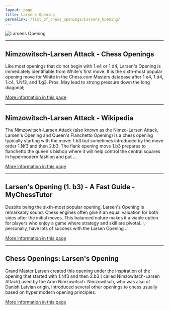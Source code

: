 ```yaml
---
layout: page
title: Larsens Opening
permalink: /list_of_chess_openings/Larsens_Opening/
---
```


![Larsens Opening](https://www.thechesswebsite.com/wp-content/uploads/2013/05/larsens-opening.jpg)

---

## Nimzowitsch-Larsen Attack - Chess Openings

Like most openings that do not begin with 1.e4 or 1.d4, Larsen's Opening is immediately identifiable from White's first move. It is the sixth-most popular opening move for White in the Chess.com Masters database after 1.e4, 1.d4, 1.c4, 1.Nf3, and 1.g3. Pros. May lead to strong pressure down the long diagonal;

[More information in this page](https://www.chess.com/openings/Nimzowitsch-Larsen-Attack)

---

## Nimzowitsch-Larsen Attack - Wikipedia

The Nimzowitsch-Larsen Attack (also known as the Nimzo-Larsen Attack, Larsen's Opening and Queen's Fianchetto Opening) is a chess opening typically starting with the move: 1.b3 but sometimes introduced by the move order 1.Nf3 and then 2.b3. The flank opening move 1.b3 prepares to fianchetto the queen's bishop where it will help control the central squares in hypermodern fashion and put ...

[More information in this page](https://en.wikipedia.org/wiki/Nimzowitsch–Larsen_Attack)

---

## Larsen's Opening (1. b3) - A Fast Guide - MyChessTutor

Despite being the sixth-most popular opening, Larsen's Opening is remarkably sound. Chess engines often give it an equal valuation for both sides after the initial moves. This balanced nature makes it a viable option for players who enjoy a game where strategy and skill are pivotal. I, personally, have lots of success with the Larsen Opening ...

[More information in this page](https://www.mychesstutor.com/learn/larsens-opening)

---

## Chess Openings: Larsen's Opening

Grand Master Larsen created this opening under the inspiration of the opening that started with 1.Nf3 and then 2.b3 ( called Nimzowitsch-Larsen Attack) used by the Aron Nimzowitsch. Nimzowitsch, who was also of Danish Latvian origin, introduced several other openings to chess usually based on hyper modern opening principles.

[More information in this page](https://www.chess.com/article/view/chess-openings-larsens-opening)

